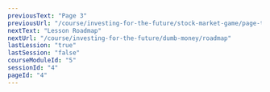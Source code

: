 ```yaml
---
previousText: "Page 3"
previousUrl: "/course/investing-for-the-future/stock-market-game/page-three"
nextText: "Lesson Roadmap"
nextUrl: "/course/investing-for-the-future/dumb-money/roadmap"
lastLession: "true"
lastSession: "false"
courseModuleId: "5"
sessionId: "4"
pageId: "4"
---
```



